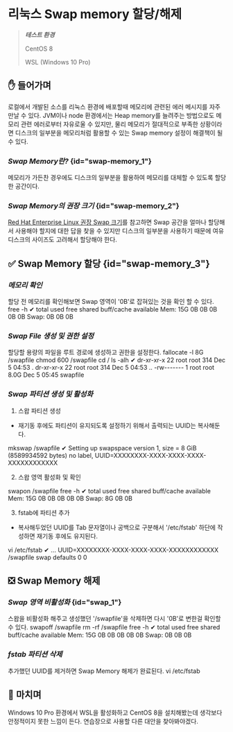# 리눅스 Swap memory 할당/해제

> ***테스트 환경***
>
> CentOS 8
> 
> WSL (Windows 10 Pro)

## ✋ 들어가며
로컬에서 개발된 소스를 리눅스 환경에 배포할때 메모리에 관련된 에러 메시지를 자주 만날 수 있다. JVM이나 node 환경에서는 Heap memory를 늘려주는 방법으로도 메모리 관련 에러로부터 자유로울 수 있지만, 물리 메모리가 절대적으로 부족한 상황이라면 디스크의 일부분을 메모리처럼 활용할 수 있는 Swap memory 설정이 해결책이 될 수 있다.

### ***Swap Memory란?*** {id="swap-memory_1"}
메모리가 가든찬 경우에도 디스크의 일부분을 활용하여 메모리를 대체할 수 있도록 할당한 공간이다.

### ***Swap Memory의 권장 크기***  {id="swap-memory_2"}
[Red Hat Enterprise Linux 권장 Swap 크기](https://access.redhat.com/ko/solutions/744483)를 참고하면 Swap 공간을 얼마나 할당해서 사용해야 할지에 대한 답을 찾을 수 있지만 디스크의 일부분을 사용하기 때문에 여유 디스크의 사이즈도 고려해서 할당해야 한다.


## ✅ Swap Memory 할당 {id="swap-memory_3"}

### ***메모리 확인***
할당 전 메모리를 확인해보면 Swap 영역이 '0B'로 잡혀있는 것을 확인 할 수 있다.
<code-block lang="sh">
free -h
</code-block>
<code-block lang="sh">
✔
              total        used        free      shared  buff/cache   available
Mem:            15G          0B          0B          0B          0B          0B
Swap:            0B          0B          0B
</code-block>

### ***Swap File 생성 및 권한 설정***
할당할 용량의 파일을 루트 경로에 생성하고 권한을 설정한다.
<code-block lang="sh">
fallocate -l 8G /swapfile
chmod 600 /swapfile
cd /
ls -alh
</code-block>
<code-block lang="sh">
✔
dr-xr-xr-x  22 root    root     314 Dec  5 04:53 .
dr-xr-xr-x  22 root    root     314 Dec  5 04:53 ..
-rw-------   1 root    root    8.0G Dec  5 05:45 swapfile
</code-block>

### ***Swap 파티션 생성 및 활성화***

1. 스왑 파티션 생성
- 재기동 후에도 파티션이 유지되도록 설정하기 위해서 출력되는 UUID는 복사해둔다. 

<code-block lang="sh">
mkswap /swapfile
</code-block>
<code-block lang="sh">
✔
Setting up swapspace version 1, size = 8 GiB (8589934592 bytes)
no label, UUID=XXXXXXXX-XXXX-XXXX-XXXX-XXXXXXXXXXXX
</code-block>

2. 스왑 영역 활성화 및 확인
<code-block lang="sh">
swapon /swapfile
free -h
</code-block>
<code-block lang="sh">
✔
              total        used        free      shared  buff/cache   available
Mem:            15G          0B          0B          0B          0B          0B
Swap:            8G          0B          0B
</code-block>

3. fstab에 파티션 추가
- 복사해두었던 UUID를 Tab 문자열이나 공백으로 구분해서 '/etc/fstab' 하단에 작성하면 재기동 후에도 유지된다.
<code-block lang="sh">
vi /etc/fstab
</code-block>
<code-block lang="sh">
✔
...
UUID=XXXXXXXX-XXXX-XXXX-XXXX-XXXXXXXXXXXX /swapfile swap defaults 0 0
</code-block>


## ❎ Swap Memory 해제

### ***Swap 영역 비활성화*** {id="swap_1"}
스왑을 비활성화 해주고 생성했던 '/swapfile'을 삭제하면 다시 '0B'로 변한걸 확인할 수 있다.
<code-block lang="sh">
swapoff /swapfile
rm -rf /swapfile
free -h
</code-block>
<code-block lang="sh">
✔
              total        used        free      shared  buff/cache   available
Mem:            15G          0B          0B          0B          0B          0B
Swap:            0B          0B          0B
</code-block>

### ***fstab 파티션 삭제***
추가했던 UUID를 제거하면 Swap Memory 해제가 완료된다. 
<code-block lang="sh">
vi /etc/fstab
</code-block>


## 👋 마치며
Windows 10 Pro 환경에서 WSL을 활성화하고 CentOS 8을 설치해봤는데 생각보다 안정적이지 못한 느낌이 든다. 연습장으로 사용할 다른 대안을 찾아봐야겠다.

<br/>

<s id="adsense-bar"></s>